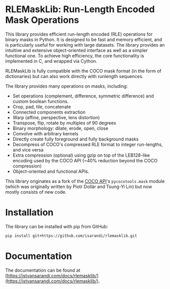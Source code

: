 # RLEMaskLib: Run-Length Encoded Mask Operations


This library provides efficient run-length encoded (RLE) operations for binary masks in Python. It is designed to be fast and memory efficient, and is particularly useful for working with large datasets. The library provides an intuitive and extensive object-oriented interface as well as a simpler functional one. To achieve high efficiency, the core functionality is implemented in C, and wrapped via Cython.

RLEMaskLib is fully compatible with the COCO mask format (in the form of dictionaries) but can also work directly with runlength sequences.

The library provides many operations on masks, including:

- Set operations (complement, difference, symmetric difference) and custom boolean functions.
- Crop, pad, tile, concatenate
- Connected components extraction
- Warp (affine, perspective, lens distortion)
- Transpose, flip, rotate by multiples of 90 degrees
- Binary morphology: dilate, erode, open, close
- Convolve with arbitrary kernels
- Directly create fully foreground and fully background masks
- Decompress of COCO's compressed RLE format to integer run-lengths, and vice versa
- Extra compression (optional) using gzip on top of the LEB128-like encoding used by the COCO API (~40% reduction beyond
  the COCO compression)
- Object-oriented and functional APIs.


This library originates as a fork of the [COCO API](https://github.com/cocodataset/cocoapi)'s `pycocotools.mask` module (which was originally written by Piotr Dollár and Tsung-Yi Lin) but now mostly consists of new code.


# Installation

The library can be installed with pip from GitHub:

```bash
pip install git+https://github.com/isarandi/rlemasklib.git
```

# Documentation

The documentation can be found at [https://istvansarandi.com/docs/rlemasklib/](https://istvansarandi.com/docs/rlemasklib/).